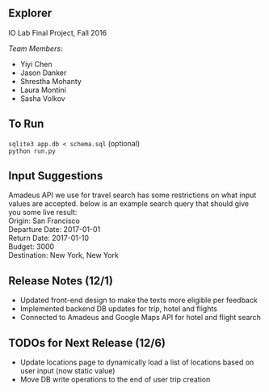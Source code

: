 ## Explorer ##
IO Lab Final Project, Fall 2016

*Team Members*:   
* Yiyi Chen
* Jason Danker
* Shrestha Mohanty
* Laura Montini
* Sasha Volkov  


## To Run ##
`sqlite3 app.db < schema.sql` (optional)  
`python run.py`  

## Input Suggestions ##
Amadeus API we use for travel search has some restrictions on what input values are accepted. below is an example search query that should give you some live result:   
Origin: San Francisco   
Departure Date: 2017-01-01  
Return Date: 2017-01-10  
Budget: 3000  
Destination: New York, New York  


## Release Notes (12/1) ##
* Updated front-end design to make the texts more eligible per feedback
* Implemented backend DB updates for trip, hotel and flights
* Connected to Amadeus and Google Maps API for hotel and flight search


## TODOs for Next Release (12/6) ##
* Update locations page to dynamically load a list of locations based on user input (now static value)
* Move DB write operations to the end of user trip creation
